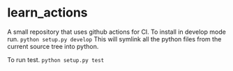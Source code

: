 # learn_actions
A small repository that uses github actions for CI.
To install in develop mode run.
```python setup.py develop```
This will symlink all the python files from the current source tree into python.

To run test.
```python setup.py test```
